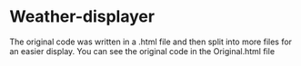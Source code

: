 # Weather-displayer

The original code was written in a .html file and then split into more files for an easier display. You can see the original code in the Original.html file 
